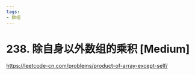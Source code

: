 ```yaml
---
tags:
- 数组
---
```


# 238. 除自身以外数组的乘积 [Medium]

<https://leetcode-cn.com/problems/product-of-array-except-self/>
